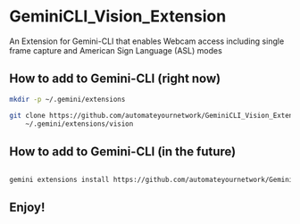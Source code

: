 # GeminiCLI_Vision_Extension
An Extension for Gemini-CLI that enables Webcam access including single frame capture and American Sign Language (ASL) modes

## How to add to Gemini-CLI (right now)

```bash
mkdir -p ~/.gemini/extensions

git clone https://github.com/automateyournetwork/GeminiCLI_Vision_Extension.git \
    ~/.gemini/extensions/vision
```

## How to add to Gemini-CLI (in the future) 

```bash

gemini extensions install https://github.com/automateyournetwork/GeminiCLI_Vision_Extension.git

```

## Enjoy! 
